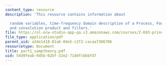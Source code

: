 ```yaml
---
content_type: resource
description: 'This resource contains information about

  random variables, time-frequency domain description of a Process, Fourier transforms
  and convolution product and filters.'
file: https://ol-ocw-studio-app-qa.s3.amazonaws.com/courses/2-693-principles-of-oceanographic-instrument-systems-sensors-and-measurements-13-998-spring-2004/54d9feab9d5b02bf32e271ddfcbbbfd7_part1_samptheory.pdf
file_type: application/pdf
parent_uid: a34e1418-81a6-04e5-c2f2-cacaa7306706
resourcetype: Document
title: part1_samptheory.pdf
uid: 54d9feab-9d5b-02bf-32e2-71ddfcbbbfd7
---
```

